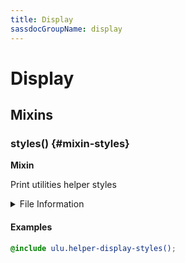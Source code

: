```yaml
---
title: Display
sassdocGroupName: display
---
```



# Display

<div class="type-large">



</div>



## Mixins




<div class="sassdoc-item-header">

###  styles() {#mixin-styles}

  <div class="sassdoc-item-header__labels">
    <span class="tag tag--primary"><strong>Mixin</strong></span>
  </div>

</div>

  

Print utilities helper styles
    
    


<details>
  <summary>File Information</summary>
  
- **File:** _display.scss
- **Group:** display
- **Type:** mixin
- **Lines (comments):** 13-15
- **Lines (code):** 17-72

</details>

    

#### Examples

      


``` scss
@include ulu.helper-display-styles();
```
  



      
  
  